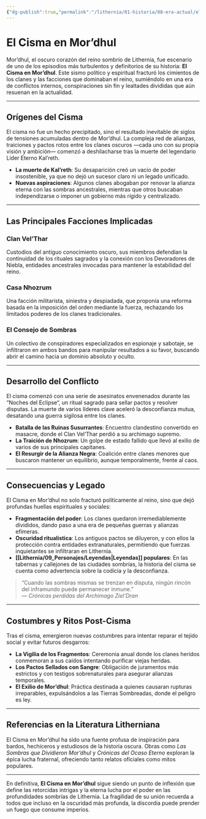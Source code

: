 ```yaml
---
{"dg-publish":true,"permalink":"/lithernia/01-historia/08-era-actual/el-cisma-en-mor-dhul/","title":"El Cisma en Mor’dhul","tags":["lithernia","evento","historia","conflicto","Mor'dhul"]}
---
```


# El Cisma en Mor’dhul

Mor’dhul, el oscuro corazón del reino sombrío de Lithernia, fue escenario de uno de los episodios más turbulentos y definitorios de su historia: **El Cisma en Mor’dhul**. Este sismo político y espiritual fracturó los cimientos de los clanes y las facciones que dominaban el reino, sumiéndolo en una era de conflictos internos, conspiraciones sin fin y lealtades divididas que aún resuenan en la actualidad.

---

## Orígenes del Cisma

El cisma no fue un hecho precipitado, sino el resultado inevitable de siglos de tensiones acumuladas dentro de Mor’dhul. La compleja red de alianzas, traiciones y pactos rotos entre los clanes oscuros —cada uno con su propia visión y ambición— comenzó a deshilacharse tras la muerte del legendario Líder Eterno Kal’reth.

- **La muerte de Kal’reth**: Su desaparición creó un vacío de poder insostenible, ya que no dejó un sucesor claro ni un legado unificado.
- **Nuevas aspiraciones**: Algunos clanes abogaban por renovar la alianza eterna con las sombras ancestrales, mientras que otros buscaban independizarse o imponer un gobierno más rígido y centralizado.

---

## Las Principales Facciones Implicadas

### Clan Vel’Thar

Custodios del antiguo conocimiento oscuro, sus miembros defendían la continuidad de los rituales sagrados y la conexión con los Devoradores de Niebla, entidades ancestrales invocadas para mantener la estabilidad del reino.

### Casa Nhozrum

Una facción militarista, siniestra y despiadada, que proponía una reforma basada en la imposición del orden mediante la fuerza, rechazando los limitados poderes de los clanes tradicionales.

### El Consejo de Sombras

Un colectivo de conspiradores especializados en espionaje y sabotaje, se infiltraron en ambos bandos para manipular resultados a su favor, buscando abrir el camino hacia un dominio absoluto y oculto.

---

## Desarrollo del Conflicto

El cisma comenzó con una serie de asesinatos envenenados durante las “Noches del Eclipse“, un ritual sagrado para sellar pactos y resolver disputas. La muerte de varios líderes clave aceleró la desconfianza mutua, desatando una guerra sigilosa entre los clanes.

- **Batalla de las Ruinas Susurrantes**: Encuentro clandestino convertido en masacre, donde el Clan Vel’Thar perdió a su archimago supremo.
- **La Traición de Nhozrum**: Un golpe de estado fallido que llevó al exilio de varios de sus principales capitanes.
- **El Resurgir de la Alianza Negra**: Coalición entre clanes menores que buscaron mantener un equilibrio, aunque temporalmente, frente al caos.

---

## Consecuencias y Legado

El Cisma en Mor’dhul no solo fracturó políticamente al reino, sino que dejó profundas huellas espirituales y sociales:

- **Fragmentación del poder**: Los clanes quedaron irremediablemente divididos, dando paso a una era de pequeñas guerras y alianzas efímeras.
- **Oscuridad ritualística**: Los antiguos pactos se diluyeron, y con ellos la protección contra entidades extranaturales, permitiendo que fuerzas inquietantes se infiltraran en Lithernia.
- **[[Lithernia/09_Personajes/Leyendas\|Leyendas]] populares**: En las tabernas y callejones de las ciudades sombrías, la historia del cisma se cuenta como advertencia sobre la codicia y la desconfianza.

> “Cuando las sombras mismas se trenzan en disputa, ningún rincón del inframundo puede permanecer inmune.”  
> — *Crónicas perdidas del Archimago Ziel’Dran*

---

## Costumbres y Ritos Post-Cisma

Tras el cisma, emergieron nuevas costumbres para intentar reparar el tejido social y evitar futuros desgarros:

- **La Vigilia de los Fragmentos**: Ceremonia anual donde los clanes heridos conmemoran a sus caídos intentando purificar viejas heridas.
- **Los Pactos Sellados con Sangre**: Obligación de juramentos más estrictos y con testigos sobrenaturales para asegurar alianzas temporales.
- **El Exilio de Mor’dhul**: Práctica destinada a quienes causaran rupturas irreparables, expulsándolos a las Tierras Sombreadas, donde el peligro es ley.

---

## Referencias en la Literatura Litherniana

El Cisma en Mor’dhul ha sido una fuente profusa de inspiración para bardos, hechiceros y estudiosos de la historia oscura. Obras como *Las Sombras que Dividieron Mor’dhul* y *Crónicas del Ocaso Eterno* exploran la épica lucha fraternal, ofreciendo tanto relatos oficiales como mitos populares.

---

En definitiva, **El Cisma en Mor’dhul** sigue siendo un punto de inflexión que define las retorcidas intrigas y la eterna lucha por el poder en las profundidades sombrías de Lithernia. La fragilidad de su unión recuerda a todos que incluso en la oscuridad más profunda, la discordia puede prender un fuego que consume imperios.